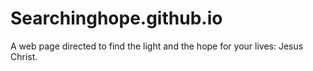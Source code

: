 # Searchinghope.github.io

A web page directed to find the light and the hope for your lives: Jesus Christ.

